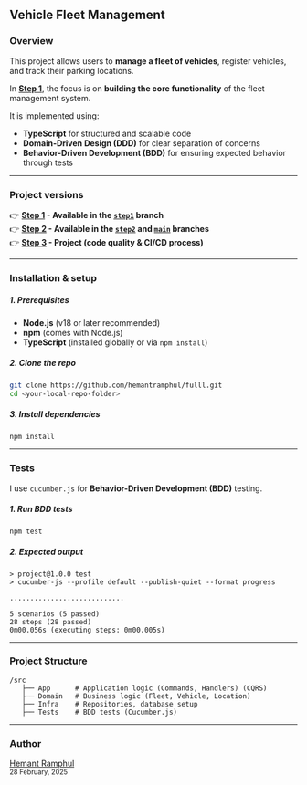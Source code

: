 ## Vehicle Fleet Management

### Overview

This project allows users to **manage a fleet of vehicles**, register vehicles, and track their parking locations.

In **[Step 1](https://github.com/hemantramphul/fulll/tree/step1/Backend)**, the focus is on **building the core functionality** of the fleet management system.

It is implemented using:

- **TypeScript** for structured and scalable code
- **Domain-Driven Design (DDD)** for clear separation of concerns
- **Behavior-Driven Development (BDD)** for ensuring expected behavior through tests

---

### Project versions

👉 **[Step 1](https://github.com/hemantramphul/fulll/tree/step1/Backend) - Available in the [`step1`](https://github.com/hemantramphul/fulll/tree/step1/Backend) branch** <br/>
👉 **[Step 2](https://github.com/hemantramphul/fulll/tree/step2/Backend) - Available in the [`step2`](https://github.com/hemantramphul/fulll/tree/step2/Backend) and [`main`](https://github.com/hemantramphul/fulll/tree/main/Backend) branches** <br/>
👉 **[Step 3](#step-3---project-code-quality--cicd-process) - Project (code quality & CI/CD process)** <br/>

---

### Installation & setup

##### 1. Prerequisites

- **Node.js** (v18 or later recommended)
- **npm** (comes with Node.js)
- **TypeScript** (installed globally or via `npm install`)

##### 2. Clone the repo

```sh
git clone https://github.com/hemantramphul/fulll.git
cd <your-local-repo-folder>
```

##### 3. Install dependencies

```sh
npm install
```

---

### Tests

I use `cucumber.js` for **Behavior-Driven Development (BDD)** testing.

##### 1. Run BDD tests

```sh
npm test
```

##### 2. Expected output

```
> project@1.0.0 test
> cucumber-js --profile default --publish-quiet --format progress

............................

5 scenarios (5 passed)
28 steps (28 passed)
0m00.056s (executing steps: 0m00.005s)
```

---

### Project Structure

```
/src
   ├── App      # Application logic (Commands, Handlers) (CQRS)
   ├── Domain   # Business logic (Fleet, Vehicle, Location)
   ├── Infra    # Repositories, database setup
   ├── Tests    # BDD tests (Cucumber.js)
```

---

### Author

[Hemant Ramphul](https://www.linkedin.com/in/hemantramphul/)<br/>
<sup>28 February, 2025</sup>
